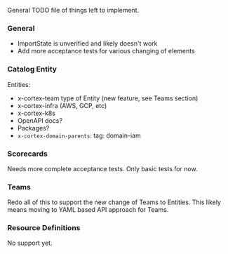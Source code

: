 
General TODO file of things left to implement.

### General

- ImportState is unverified and likely doesn't work
- Add more acceptance tests for various changing of elements

### Catalog Entity

Entities:
- x-cortex-team type of Entity (new feature, see Teams section) 
- x-cortex-infra (AWS, GCP, etc)
- x-cortex-k8s
- OpenAPI docs?
- Packages?
- `x-cortex-domain-parents`:
    tag: domain-iam

### Scorecards

Needs more complete acceptance tests. Only basic tests for now.

### Teams

Redo all of this to support the new change of Teams to Entities. This likely means moving to YAML based API approach
for Teams.

### Resource Definitions

No support yet.

